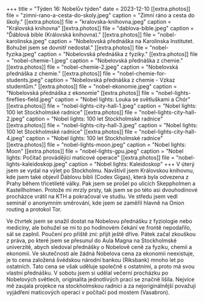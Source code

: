 +++
title = "Týden 16: Nobelův týden"
date = 2023-12-10
[[extra.photos]]
file = "zimni-rano-a-cesta-do-skoly.jpeg"
caption = "Zimní ráno a cesta do školy."
[[extra.photos]]
file = "kralovska-knihovna.jpeg"
caption = "Královská knihovna"
[[extra.photos]]
file = "dablova-bible.jpeg"
caption = "Ďáblová bible (Královská knihovna)."
[[extra.photos]]
file = "nobel-karolinska.jpeg"
caption = "Nobelovská přednáška na Karolinska Institutet. Bohužel jsem se dovnitř nedostal."
[[extra.photos]]
file = "nobel-fyzika.jpeg"
caption = "Nobelovská přednáška z fyziky."
[[extra.photos]]
file = "nobel-chemie-1.jpeg"
caption = "Nobelovská přednáška z chemie."
[[extra.photos]]
file = "nobel-chemie-2.jpeg"
caption = "Nobelovská přednáška z chemie."
[[extra.photos]]
file = "nobel-chemie-for-students.jpeg"
caption = "Nobelovská přednáška z chemie - Vzkaz studentům."
[[extra.photos]]
file = "nobel-ekonomie.jpeg"
caption = "Nobelovská přednáška z ekonomie"
[[extra.photos]]
file = "nobel-lights-fireflies-field.jpeg"
caption = "Nobel lights: Louka se světluškami a Chór"
[[extra.photos]]
file = "nobel-lights-city-hall-1.jpeg"
caption = "Nobel lights: 100 let Stockholmské radnice"
[[extra.photos]]
file = "nobel-lights-city-hall-2.jpeg"
caption = "Nobel lights: 100 let Stockholmské radnice"
[[extra.photos]]
file = "nobel-lights-city-hall-3.jpeg"
caption = "Nobel lights: 100 let Stockholmské radnice"
[[extra.photos]]
file = "nobel-lights-city-hall-4.jpeg"
caption = "Nobel lights: 100 let Stockholmské radnice"
[[extra.photos]]
file = "nobel-lights-moon.jpeg"
caption = "Nobel lights: Moon"
[[extra.photos]]
file = "nobel-lights-gpu.jpeg"
caption = "Nobel lights: Počítač provádějící maticové operace"
[[extra.photos]]
file = "nobel-lights-kaleidoskop.jpeg"
caption = "Nobel lights: Kaleidoskop"
+++
V úterý jsem se vydal na výlet po Stockholmu. Navštívil jsem Královskou knihovnu, kde jsem také objevil Ďáblovu bibli (Codex Gigas), která byla odvezena z Prahy během třicetileté války. Pak jsem se prošel po ulicích Skeppholmen a Kastellholmen. Protože mi mrzly prsty, tak jsem se po této asi dvouhodinové procházce vrátil na KTH a pokračoval ve studiu. Ve středu jsem vedl seminář o anonymním směrování, kde jsem se zaměřil hlavně na Onion routing a protokol Tor.

Ve čtvrtek jsem se snažil dostat na Nobelovu přednášku z fyziologie nebo medicíny, ale bohužel se mi to po hodinovém čekání ve frontě nepodařilo, sál se zaplnil. Poučení pro příště zní: přijít ještě dříve. Pátek začal zkouškou z práva, po které jsem se přesunul do Aula Magna na Stockholmské univerzitě, abych sledoval přednášky o Nobelově ceně za fyziku, chemii a ekonomii. Ve skutečnosti ale žádná Nobelova cena za ekonomii neexistuje, je to cena založená švédskou národní bankou (Riksbank) mnoho let po ostatních. Tato cena se však uděluje společně s ostatními, a proto má svou vlastní přednášku. V sobotu jsem si udělal večerní procházku po Nobelových světlech, originalita jednotlivých prací se značně lišila. Nejvíce mě zaujala projekce na stockholmskou radnici a za nejoriginálnější považuji vyjádření maticových operací v počítači pod mostem (Vasabron).
